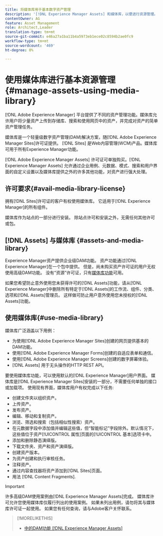 ```yaml
---
title: 将媒体库用于基本数字资产管理
description: '[!DNL Experience Manager Assets] 和媒体库，以便进行资源管理。'
contentOwner: AG
feature: Asset Management
role: Architect,Leader
translation-type: tm+mt
source-git-commit: e46a27a1ba11b4a5973eb1ece02c8594b2ae0fc9
workflow-type: tm+mt
source-wordcount: '469'
ht-degree: 0%

---
```



<!--

Define Media Lib
Define req for it
Define use cases
Define what is not included

-->

# 使用媒体库进行基本资源管理{#manage-assets-using-media-library}

[!DNL Adobe Experience Manager] 平台提供了不同的资产管理功能。媒体库允许用户将少量资产上传到存储库、搜索和使用网页中的资产，并完成对资产的简单资产管理任务。

媒体库是一个轻量级数字资产管理(DAM)解决方案，随[!DNL Adobe Experience Manager Sites]许可证提供。 [!DNL Sites] 是Web内容管理(WCM)产品。媒体库可用于所有Experience Manager功能。

[!DNL Adobe Experience Manager Assets] 许可证可单独购买。[!DNL Experience Manager Assets] 允许通过企业用例、元数据、模式、搜索和用户界面的自定义设置以及媒体库提供之外的许多其他功能，对资产进行强大处理。

## 许可要求{#avail-media-library-license}

拥有[!DNL Sites]许可证的客户有权使用媒体库。 它适用于[!DNL Experience Manager]的所有组件。

媒体库作为站点的一部分进行安装。 除站点许可和安装之外，无需任何其他许可或包。

## [!DNL Assets] 与媒体库  {#assets-and-media-library}

Experience Manager资产提供企业级DAM功能。 资产功能通过[!DNL Experience Manager]在一个包中提供。 但是，尚未购买资产许可证的用户无权使用高级DAM功能。 没有“资源”许可证，只有[媒体库功能](#use-media-library)可用。

如果您希望防止意外使用您未获得许可的[!DNL Assets]功能，请从[!DNL Experience Manager]中删除所有特定于[!DNL Assets]的工作流、组件、分类、选项和[!DNL Assets]管理员。 这样做可防止用户意外使用您未授权的[!DNL Assets]功能。

## 使用媒体库{#use-media-library}

媒体库广泛涵盖以下用例：

* 为使用[!DNL Adobe Experience Manager Sites]创建的网页提供基本的DAM功能。
* 使用[!DNL Adobe Experience Manager Forms]创建的自适应表单和通信。
* 使用[!DNL Adobe Experience Manager Screens]创建的数字屏幕体验。
* [!DNL Assets] 用于无头操作的HTTP REST API。

<!-- TBD: Remove this after confirmation. May need to merge this list with the list provided by PMs.

* Basic metadata properties
* Tag management
* Version control
* Static renditions
* Projects, tasks, workflow authoring
* Activity stream (timeline)
* Query Builder (API)
* Marketing Cloud integration
* User interface customization and extension
* Comments and annotation
-->

要使用媒体库功能，可以使用默认的[!DNL Experience Manager]用户界面。 媒体库是[!DNL Experience Manager Sites]安装的一部分，不需要任何单独的接口或加载项。 使用现有界面，媒体库用户有权完成以下任务:

* 创建文件夹以组织资产。
* 上传资产。
* 发布资产。
* 编辑、移动和复制资产。
* 浏览、筛选和搜索（包括相似性搜索）资产。
* 在元数据字段中添加值并编辑这些值，但“智能标记”字段除外。默认情况下，这些值位于资产[!UICONTROL 属性]页面的[!UICONTROL 基本]选项卡中。
* 添加和删除静态演绎版。
* 下载文件夹、资产和资产演绎版。
* 创建资产版本。
* 为资产创建和执行审核任务。
* 注释资产。
* 通过内容查找器将资产添加到[!DNL Sites]页面。
* 用法 [!DNL Content Fragments].

<!-- TBD: Define exactly which basic Assets workflow are available for use with Media Library?
-->

>[!IMPORTANT]
>
>许多高级DAM使用案例由[!DNL Experience Manager Assets]完成。 媒体库许可允许您使用媒体库仅履行列出的使用案例。 如果未列出用例，请勿将其与媒体库许可证一起使用。 如果您有任何查询，请与Adobe客户关怀联系。

<!-- TBD: Add a CTA - how to contact Adobe for queries. -->

>[!MORELIKETHIS]
>
>* [中的DAM功能 [!DNL Experience Manager Assets]](https://experienceleague.adobe.com/docs/experience-manager-64/assets/home.html)

